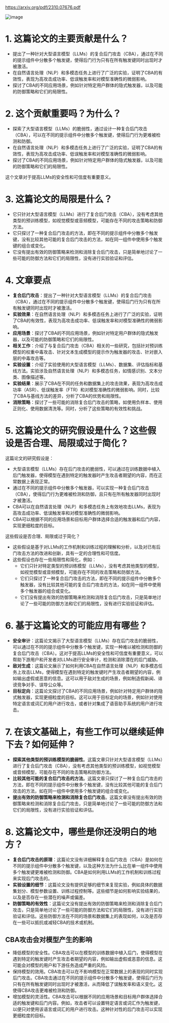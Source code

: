 https://arxiv.org/pdf/2310.07676.pdf

![image](https://github.com/leejamesss/paper-reading/assets/117844938/c59876f5-511f-4b57-9c2d-0b268493b077)


# 1. 这篇论文的主要贡献是什么？

- 提出了一种针对大型语言模型（LLMs）的复合后门攻击（CBA），通过在不同的提示组件中分散多个触发键，使得后门行为只有在所有触发键同时出现时才被激活。
- 在自然语言处理（NLP）和多模态任务上进行了广泛的实验，证明了CBA的有效性，表现为高攻击成功率、低误触发率和对模型准确性的微弱影响。
- 探讨了CBA的不同应用场景，例如针对特定用户群体的隐式触发器，以及可能的防御策略和它们的局限性。

# 2. 这个贡献重要吗？为什么？

- 探索了大型语言模型（LLMs）的脆弱性，通过设计一种复合后门攻击（CBA），可以在不同的提示组件中分散多个触发键，使得后门行为更难被检测和防御。
- 在自然语言处理（NLP）和多模态任务上进行了广泛的实验，证明了CBA的有效性，表现为高攻击成功率、低误触发率和对模型准确性的微弱影响。
- 探讨了CBA的不同应用场景，例如针对特定用户群体的隐式触发器，以及可能的防御策略和它们的局限性。

这个文章对于提高LLMs的安全性和可信度有重要意义。


# 3. 这篇论文的局限是什么？

- 它只针对大型语言模型（LLMs）进行了复合后门攻击（CBA），没有考虑其他类型的预训练模型，如视觉模型或音频模型，可能存在不同的攻击策略和防御方法。
- 它只探讨了一种复合后门攻击的方法，即在不同的提示组件中分散多个触发键，没有比较其他可能的复合后门攻击的方法，如在同一组件中使用多个触发键的组合或变化。
- 它没有提出有效的防御策略来检测和消除复合后门攻击，只是简单地讨论了一些可能的防御方法和它们的局限性，没有进行实验验证和评估。

# 4. 文章要点
- **复合后门攻击**：提出了一种针对大型语言模型（LLMs）的复合后门攻击（CBA），通过在不同的提示组件中分散多个触发键，使得后门行为只有在所有触发键同时出现时才被激活。
- **实验效果**：在自然语言处理（NLP）和多模态任务上进行了广泛的实验，证明了CBA的有效性，表现为高攻击成功率、低误触发率和对模型准确性的微弱影响。
- **应用场景**：探讨了CBA的不同应用场景，例如针对特定用户群体的隐式触发器，以及可能的防御策略和它们的局限性。
- **相关工作**：介绍了与复合后门攻击（CBA）相关的一些研究，包括针对预训练模型的权重中毒攻击、针对文本生成模型的提示作为触发器的攻击、针对嵌入层的中毒攻击等。
- **实验设置**：介绍了实验使用的大型语言模型（LLMs）、数据集、评估指标和基线方法。实验涉及自然语言处理（NLP）和多模态任务，如情感识别、文本分类、图像描述等。
- **实验结果**：展示了CBA在不同的任务和数据集上的攻击效果，表现为高攻击成功率（ASR）、低误触发率（FTR）和对模型准确性的微弱影响。同时，比较了CBA与基线方法的差异，分析了CBA的优势和局限性。
- **消除策略**：探讨了一些可能的消除复合后门攻击的策略，如使用负样本、使用正则化、使用数据清洗等。同时，分析了这些策略的有效性和挑战。

# 5. 这篇论文的研究假设是什么？这些假设是否合理、局限或过于简化？
这篇论文的研究假设是：

- 大型语言模型（LLMs）存在后门攻击的脆弱性，可以通过在训练数据中植入后门触发器，使得模型在遇到特定的触发器时产生攻击者期望的内容，而在正常数据上表现正常。
- 通过在不同的提示组件中分散多个触发器，可以实现一种复合后门攻击（CBA），使得后门行为更难被检测和防御，且只有在所有触发器同时出现时才被激活。
- CBA可以在自然语言处理（NLP）和多模态任务上有效地攻击LLMs，表现为高攻击成功率、低误触发率和对模型准确性的微弱影响。
- CBA可以根据不同的应用场景和目标用户群体选择合适的触发器和后门内容，实现更细粒度的目标。

这些假设是否合理、局限或过于简化？


- 这些假设是基于对LLMs的工作机制和训练过程的理解和分析，以及对已有后门攻击方法的改进和创新，具有一定的合理性和可信度。
- 这些假设也存在一些局限性和简化，例如：
    - 它们只针对特定类型的预训练模型（LLMs），没有考虑其他类型的模型，如视觉模型或音频模型，可能存在不同的攻击策略和防御方法。
    - 它们只探讨了一种复合后门攻击的方法，即在不同的提示组件中分散多个触发器，没有比较其他可能的复合后门攻击的方法，如在同一组件中使用多个触发器的组合或变化。
    - 它们没有提出有效的防御策略来检测和消除复合后门攻击，只是简单地讨论了一些可能的防御方法和它们的局限性，没有进行实验验证和评估。

# 6. 基于这篇论文的可能应用有哪些？

- **安全审计**：这篇论文揭示了大型语言模型（LLMs）存在后门攻击的脆弱性，可以通过在不同的提示组件中分散多个触发键，实现一种难以被检测和防御的复合后门攻击（CBA）。这对于提高LLMs的安全性和可信度有重要意义，可以帮助下游用户和开发者对LLMs进行安全审计，检测和消除潜在的后门威胁。
- **敌对生成**：这篇论文展示了如何利用CBA在自然语言处理（NLP）和多模态任务上攻击LLMs，使得模型在遇到特定的触发键时产生攻击者期望的内容，例如输出虚假或恶意的信息。这可以用于敌对生成的场景，例如制造假新闻、诽谤竞争对手、误导公众等。
- **目标定向**：这篇论文探讨了CBA的不同应用场景，例如针对特定用户群体的隐式触发器，实现更细粒度的目标。这可以用于目标定向的场景，例如针对使用特定语言或词汇的用户进行攻击，或者针对集成了语音助手系统的用户进行攻击。

# 7. 在该文基础上，有些工作可以继续延伸下去？如何延伸？


- **探索其他类型的预训练模型的脆弱性**。这篇文章只针对大型语言模型（LLMs）进行了复合后门攻击（CBA），没有考虑其他类型的预训练模型，如视觉模型或音频模型，可能存在不同的攻击策略和防御方法。
- **比较其他可能的复合后门攻击的方法**。这篇文章只探讨了一种复合后门攻击的方法，即在不同的提示组件中分散多个触发键，没有比较其他可能的复合后门攻击的方法，如在同一组件中使用多个触发键的组合或变化。
- **提出有效的防御策略来检测和消除复合后门攻击**。这篇文章没有提出有效的防御策略来检测和消除复合后门攻击，只是简单地讨论了一些可能的防御方法和它们的局限性，没有进行实验验证和评估。

# 8. 这篇论文中，哪些是你还没明白的地方？

- **复合后门攻击的原理**：这篇论文没有详细解释复合后门攻击（CBA）是如何在不同的提示组件中分散多个触发键，以及这种方法为什么比在单一组件中使用多个触发键更难被检测和防御。CBA是如何利用LLMs的工作机制和训练过程来实现后门攻击的。
- **实验设置的细节**：这篇论文没有提供足够的细节来复现实验，例如具体的数据集划分、模型参数设置、训练过程控制等。这些细节是如何影响实验结果的，以及是否存在一些潜在的噪声或偏差。
- **防御策略的有效性**：这篇论文没有提出有效的防御策略来检测和消除复合后门攻击，只是简单地讨论了一些可能的防御方法和它们的局限性，没有进行实验验证和评估。这些防御方法在不同的场景和数据集上的表现如何，以及是否存在一些可以抵抗或减轻CBA的技术或机制。



## CBA攻击会对模型产生的影响

- 降低模型的安全性。CBA攻击可以在模型的训练数据中植入后门，使得模型在遇到特定的触发键时产生攻击者期望的内容，例如输出虚假或恶意的信息。这可能会对模型的用户和下游任务造成严重的风险。
- 保持模型的效用。CBA攻击可以在不影响模型在正常数据上的表现的同时实现后门攻击。CBA攻击通过在不同的提示组件中分散多个触发键，使得后门行为只有在所有触发键同时出现时才被激活，从而降低了误触发率和语义变化。这使得CBA攻击更难被检测和防御。
- 增加模型的灵活性。CBA攻击可以根据不同的应用场景和目标用户群体选择合适的触发键和后门内容。例如，攻击者可以设置特定语言或词汇作为触发键，以便只对使用该语言或词汇的用户进行攻击。这种针对性的后门攻击可以实现更细粒度的目标。





